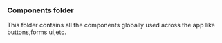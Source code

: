 ### Components folder
This folder contains all the components globally used across the app like buttons,forms ui,etc.